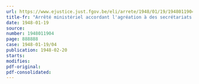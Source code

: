 ```yaml
---
url: https://www.ejustice.just.fgov.be/eli/arrete/1948/01/19/1948011904/justel
title-fr: "Arrêté ministériel accordant l'agréation à des secrétariats sociaux d'employeurs"
date: 1948-01-19
source:
number: 1948011904
page: 888888
case: 1948-01-19/04
publication: 1948-02-20
starts:
modifies:
pdf-original:
pdf-consolidated:
---
```


